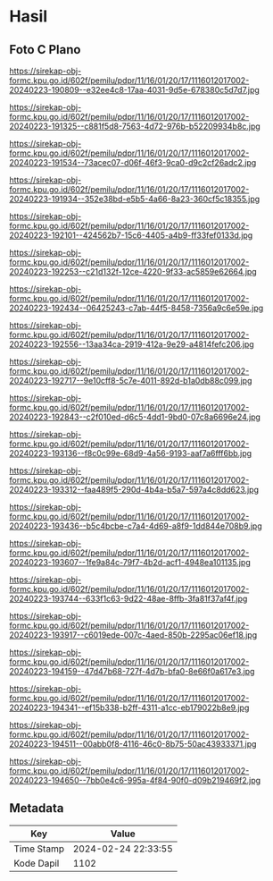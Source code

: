 # Hasil

## Foto C Plano

https://sirekap-obj-formc.kpu.go.id/602f/pemilu/pdpr/11/16/01/20/17/1116012017002-20240223-190809--e32ee4c8-17aa-4031-9d5e-678380c5d7d7.jpg

https://sirekap-obj-formc.kpu.go.id/602f/pemilu/pdpr/11/16/01/20/17/1116012017002-20240223-191325--c881f5d8-7563-4d72-976b-b52209934b8c.jpg

https://sirekap-obj-formc.kpu.go.id/602f/pemilu/pdpr/11/16/01/20/17/1116012017002-20240223-191534--73acec07-d06f-46f3-9ca0-d9c2cf26adc2.jpg

https://sirekap-obj-formc.kpu.go.id/602f/pemilu/pdpr/11/16/01/20/17/1116012017002-20240223-191934--352e38bd-e5b5-4a66-8a23-360cf5c18355.jpg

https://sirekap-obj-formc.kpu.go.id/602f/pemilu/pdpr/11/16/01/20/17/1116012017002-20240223-192101--424562b7-15c6-4405-a4b9-ff33fef0133d.jpg

https://sirekap-obj-formc.kpu.go.id/602f/pemilu/pdpr/11/16/01/20/17/1116012017002-20240223-192253--c21d132f-12ce-4220-9f33-ac5859e62664.jpg

https://sirekap-obj-formc.kpu.go.id/602f/pemilu/pdpr/11/16/01/20/17/1116012017002-20240223-192434--06425243-c7ab-44f5-8458-7356a9c6e59e.jpg

https://sirekap-obj-formc.kpu.go.id/602f/pemilu/pdpr/11/16/01/20/17/1116012017002-20240223-192556--13aa34ca-2919-412a-9e29-a4814fefc206.jpg

https://sirekap-obj-formc.kpu.go.id/602f/pemilu/pdpr/11/16/01/20/17/1116012017002-20240223-192717--9e10cff8-5c7e-4011-892d-b1a0db88c099.jpg

https://sirekap-obj-formc.kpu.go.id/602f/pemilu/pdpr/11/16/01/20/17/1116012017002-20240223-192843--c2f010ed-d6c5-4dd1-9bd0-07c8a6696e24.jpg

https://sirekap-obj-formc.kpu.go.id/602f/pemilu/pdpr/11/16/01/20/17/1116012017002-20240223-193136--f8c0c99e-68d9-4a56-9193-aaf7a6fff6bb.jpg

https://sirekap-obj-formc.kpu.go.id/602f/pemilu/pdpr/11/16/01/20/17/1116012017002-20240223-193312--faa489f5-290d-4b4a-b5a7-597a4c8dd623.jpg

https://sirekap-obj-formc.kpu.go.id/602f/pemilu/pdpr/11/16/01/20/17/1116012017002-20240223-193436--b5c4bcbe-c7a4-4d69-a8f9-1dd844e708b9.jpg

https://sirekap-obj-formc.kpu.go.id/602f/pemilu/pdpr/11/16/01/20/17/1116012017002-20240223-193607--1fe9a84c-79f7-4b2d-acf1-4948ea101135.jpg

https://sirekap-obj-formc.kpu.go.id/602f/pemilu/pdpr/11/16/01/20/17/1116012017002-20240223-193744--633f1c63-9d22-48ae-8ffb-3fa81f37af4f.jpg

https://sirekap-obj-formc.kpu.go.id/602f/pemilu/pdpr/11/16/01/20/17/1116012017002-20240223-193917--c6019ede-007c-4aed-850b-2295ac06ef18.jpg

https://sirekap-obj-formc.kpu.go.id/602f/pemilu/pdpr/11/16/01/20/17/1116012017002-20240223-194159--47d47b68-727f-4d7b-bfa0-8e66f0a617e3.jpg

https://sirekap-obj-formc.kpu.go.id/602f/pemilu/pdpr/11/16/01/20/17/1116012017002-20240223-194341--ef15b338-b2ff-4311-a1cc-eb179022b8e9.jpg

https://sirekap-obj-formc.kpu.go.id/602f/pemilu/pdpr/11/16/01/20/17/1116012017002-20240223-194511--00abb0f8-4116-46c0-8b75-50ac43933371.jpg

https://sirekap-obj-formc.kpu.go.id/602f/pemilu/pdpr/11/16/01/20/17/1116012017002-20240223-194650--7bb0e4c6-995a-4f84-90f0-d09b219469f2.jpg


## Metadata

| Key        | Value               |
| ---------- | ------------------- |
| Time Stamp | 2024-02-24 22:33:55 |
| Kode Dapil | 1102                |



